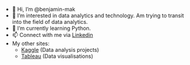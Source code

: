 - 👋 Hi, I’m @benjamin-mak
- 👀 I’m interested in data analytics and technology. Am trying to transit into the field of data analytics.
- 🌱 I’m currently learning Python.
- 📫 Connect with me via [Linkedin](https://www.linkedin.com/in/benjaminmakjw/)
- My other sites:
  - [Kaggle](https://www.kaggle.com/benjaminmak/code) (Data analysis projects)
  - [Tableau](https://public.tableau.com/app/profile/benjamin.mak) (Data visualisations)


<!---
benjamin-mak/benjamin-mak is a ✨ special ✨ repository because its `README.md` (this file) appears on your GitHub profile.
You can click the Preview link to take a look at your changes.
--->
